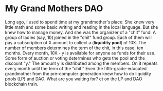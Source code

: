 # My Grand Mothers DAO

Long ago, I used to spend time at my grandmother's place: She knew very little math and some basic writing and reading in the local language. But she knew how to manage money. And she was the organizer of a "chit" fund. A group of ladies (say, 10) joined in the "chit" fund group. Each of them will pay a subscription of X amount to collect a (**liquidity pool**) of 10X. The number of members determines the term of the chit, in this case, ten months. Every month, 10X - y is available for anyone as funds for their use. Some form of auction or voting determines who gets the pool and the discount "y." The amount y is distributed among the members. On it repeats every month until the term of the "chit." 
Even the fifth-grade-educated grandmother from the pre-computer generation knew how to do liquidity pools (LP) and DAO. 
What are you waiting for? et on the LP and DAO blockchain train.

